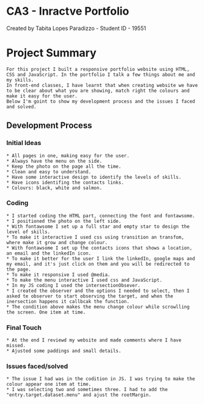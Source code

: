 # CA3 - Inractve Portfolio
Created by Tabita Lopes Paradizzo - Student ID - 19551

# Project Summary
    For this project I built a responsive portfolio website using HTML, CSS and JavaScript. In the portfolio I talk a few things about me and my skills.
    In front-end classes, I have learnt that when creating website we have to be clear about what you are showing, match right the colours and make it easy for the user.
    Below I'm goint to show my development process and the issues I faced and solved.

## Development Process

### Initial Ideas
    * All pages in one, making easy for the user.
    * Always have the menu on the side.
    * Keep the photo on the page all the time.
    * Clean and easy to understand.
    * Have some interactive design to identify the levels of skills.
    * Have icons identifing the contacts links.
    * Colours: black, white and salmon.
    
### Coding
    * I started coding the HTML part, connecting the font and fontawsome.
    * I positioned the photo on the left side.
    * With fontawsome I set up a full star and empty star to design the level of skills.
    * To make it interactive I used css using transition an transfom, where make it grow and change colour.
    * With fontawsome I set up the contacts icons that shows a location, an email and the linkedIn icon.
    * To make it better for the user I link the linkedIn, google maps and my email, and it's just click on them and you will be redirected to the page.
    * To make it responsive I used @media.
    * To make the menu interactive I used css and JavaScript.
    * In my JS coding I used the intersectionObsever.
    * I created the observer and the options I needed to select, then I asked te observer to start observing the target, and when the inersection happens it callbcak the function.
    * The condition above makes the menu change colour while scrowlling the screen. One item at time.

### Final Touch
    * At the end I reviewd my website and made comments where I have missed.
    * Ajusted some paddings and small details.

### Issues faced/solved
    * The issue I had was in the codition in JS. I was trying to make the colour appear one item at time.
    * I was selecting two and sometimes three. I had to add the "entry.target.dataset.menu" and ajust the rootMargin.
